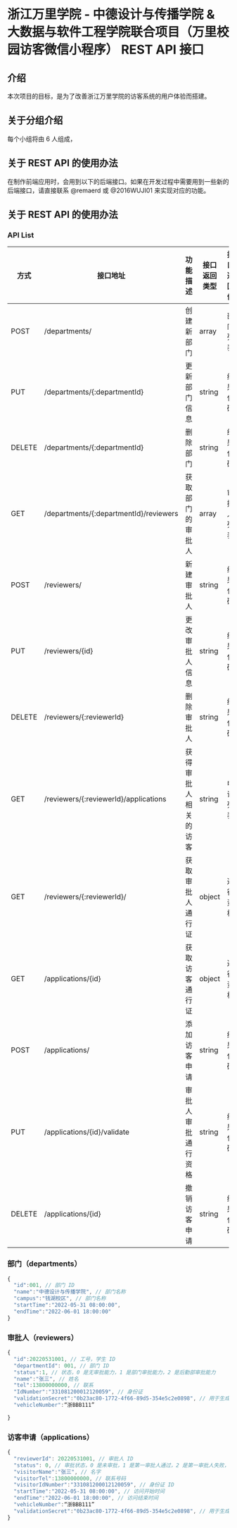 # 浙江万里学院 - 中德设计与传播学院 & 大数据与软件工程学院联合项目（万里校园访客微信小程序） REST API 接口

## 介绍

本次项目的目标，是为了改善浙江万里学院的访客系统的用户体验而搭建。

## 关于分组介绍

每个小组将由 6 人组成，

## 关于 REST API 的使用办法

在制作前端应用时，会用到以下的后端接口。如果在开发过程中需要用到一些新的后端接口，请直接联系 @remaerd 或 @2016WUJI01 来实现对应的功能。

## 关于 REST API 的使用办法

### API List

| 方式   | 接口地址                               | 功能描述             | 接口返回类型 | 接口返回值 |
| ------ | -------------------------------------- | -------------------- | ------------ | ---------- |
| POST   | /departments/                          | 创建新部门           | array        | 部门列表   |
| PUT    | /departments/{:departmentId}           | 更新部门信息         | string       | 结果代码   |
| DELETE | /departments/{:departmentId}           | 删除部门             | string       | 结果代码   |
| GET    | /departments/{:departmentId}/reviewers | 获取部门的审批人     | array        | 审批人列表 |
| POST   | /reviewers/                            | 新建审批人           | string       | 结果代码   |
| PUT    | /reviewers/{id}                        | 更改审批人信息       | string       | 结果代码   |
| DELETE | /reviewers/{:reviewerId}               | 删除审批人           | string       | 结果代码   |
| GET    | /reviewers/{:reviewerId}/applications  | 获得审批人相关的访客 | string       | 申请列表   |
| GET    | /reviewers/{:reviewerId}/              | 获取审批人通行证     | object       | 通行资格   |
| GET    | /applications/{id}                     | 获取访客通行证       | object       | 通行资格   |
| POST   | /applications/                         | 添加访客申请         | string       | 结果代码   |
| PUT    | /applications/{id}/validate            | 审批人审批通行资格   | string       | 结果代码   |
| DELETE | /applications/{id}                     | 撤销访客申请         | string       | 结果代码   |

### 部门（departments）

```javascript
{
  "id":001, // 部门 ID
  "name":"中德设计与传播学院", // 部门名称
  "campus":"钱湖校区", // 部门名称
  "startTime":"2022-05-31 08:00:00",
  "endTime":"2022-06-01 18:00:00"
}
```

### 审批人（reviewers）

```javascript
{
  "id":20220531001, // 工号，学生 ID
  "departmentId": 001, // 部门 ID
  "status":1, // 状态，0 是无审批能力，1 是部门审批能力，2 是后勤部审批能力
  "name":"张三", // 姓名
  "tel":13800000000, // 联系
  "IdNumber":"331081200012120059", // 身份证
  "validationSecret":"0b23ac80-1772-4f66-89d5-354e5c2e0898", // 用于生成访客二维码的 UUID
  "vehicleNumber":“浙BBB111”

}
```

### 访客申请（applications）

```javascript
{
  "reviewerId": 20220531001, // 审批人 ID
  "status": 0, // 审批状态，0 是未审批，1 是第一审批人通过，2 是第一审批人失败，3 是第二审批人通过，4 时第二审批人失败
  "visitorName":"张三", // 名字
  "visitorTel":13800000000, // 联系号码
  "visitorIdNumber":"331081200012120059", // 身份证 ID
  "startTime":"2022-05-31 08:00:00", // 访问开始时间
  "endTime":"2022-06-01 18:00:00", // 访问结束时间
  "vehicleNumber":“浙BBB111”
  "validationSecret":"0b23ac80-1772-4f66-89d5-354e5c2e0898", // 用于生成访客二维码的 UUID
}
```
